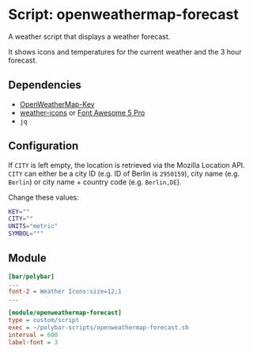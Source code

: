 # Script: openweathermap-forecast

A weather script that displays a weather forecast.

It shows icons and temperatures for the current weather and the 3 hour forecast.


## Dependencies

* [OpenWeatherMap-Key](https://openweathermap.org/appid)
* [weather-icons](https://github.com/erikflowers/weather-icons) or [Font Awesome 5 Pro](https://fontawesome.com/changelog/latest)
* `jq`


## Configuration

If `CITY` is left empty, the location is retrieved via the Mozilla Location API. `CITY` can either be a city ID (e.g. ID of Berlin is `2950159`), city name (e.g. `Berlin`) or city name + country code (e.g. `Berlin,DE`).

Change these values:

```sh
KEY=""
CITY=""
UNITS="metric"
SYMBOL="°"
```


## Module

```ini
[bar/polybar]
...
font-2 = Weather Icons:size=12;1
...
```

```ini
[module/openweathermap-forecast]
type = custom/script
exec = ~/polybar-scripts/openweathermap-forecast.sh
interval = 600
label-font = 3
```
